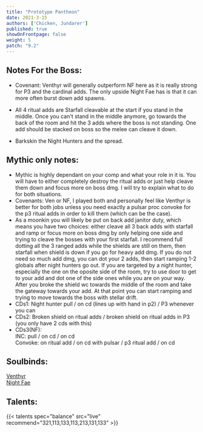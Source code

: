 ```yaml
---
title: "Prototype Pantheon"
date: 2021-3-15
authors: ['Chicken, Jundarer']
published: true
showOnFrontpage: false
weight: 5
patch: "9.2"
---
```



## Notes For the Boss:
- Covenant: Venthyr will generally outperform NF here as it is really strong for P3 and the cardinal adds. The only upside Night Fae has is that it can more often burst down add spawns.

- All 4 ritual adds are Starfall cleavable at the start if you stand in the middle. Once you can't stand in the middle anymore, go towards the back of the room and hit the 3 adds where the boss is not standing. One add should be stacked on boss so the melee can cleave it down.
- Barkskin the Night Hunters and the spread. 

## Mythic only notes:
- Mythic is highly dependant on your comp and what your role in it is. You will have to either completely destroy the ritual adds or just help cleave them down and focus more on boss dmg. I will try to explain what to do for both situations. 
- Covenants: Ven or NF, I played both and personally feel like Venthyr is better for both jobs unless you need exactly a pulsar proc convoke for the p3 ritual adds in order to kill them (which can be the case). 
- As a moonkin you will likely be put on back add janitor duty, which means you have two choices: either cleave all 3 back adds with starfall and ramp or focus more on boss dmg by only helping one side and trying to cleave the bosses with your first starfall. I recommend full dotting all the 3 ranged adds while the shields are still on them, then starfall when shield is down if you go for heavy add dmg. If you do not need so much add dmg, you can dot your 2 adds, then start ramping 1-2 globals after night hunters go out. If you are targeted by a night hunter, especially the one on the oposite side of the room, try to use door to get to your add and dot one of the side ones while you are on your way. After you broke the shield wc towards the middle of the room and take the gateway towards your add. At that point you can start ramping and trying to move towards the boss with stellar drift. 
- CDs1: Night hunter pull / on cd (lines up with hand in p2) / P3 whenever you can
- CDs2: Broken shield on ritual adds / broken shield on ritual adds in P3 (you only have 2 cds with this)
- CDs3(NF): <br>INC: pull / on cd / on cd <br>Convoke: on ritual add / on cd with pulsar / p3 ritual add / on cd 

## Soulbinds:
[Venthyr](https://www.wowhead.com/soulbind-calc/venthyr/theotar-the-mad-duke/druid/AwCW5b4CBTUgCBU1yggTBTWHChUy5AolMuIKIwUySQoVdgAKNTIxCg)
<br>[Night Fae](https://www.wowhead.com/soulbind-calc/night-fae/niya/druid/AwCW6r4CBTXKCCU1IAgTBTXGCBUy5AglMuIIIhUySQgldgAI)


## Talents:

{{< talents spec="balance" src="live" recommend="321,113,133,113,213,131,133" >}}

